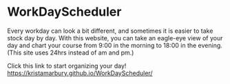 # WorkDayScheduler
Every workday can look a bit different, and sometimes it is easier to take stock day by day. With this website, you can take an eagle-eye view of your day and chart your course from 9:00 in the morning to 18:00 in the evening. (This site uses 24hrs instead of am and pm.)

Click this link to start organizing your day!
https://kristamarbury.github.io/WorkDayScheduler/
